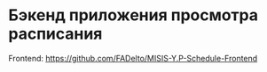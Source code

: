 # Бэкенд приложения просмотра расписания
Frontend:
  https://github.com/FADelto/MISIS-Y.P-Schedule-Frontend
